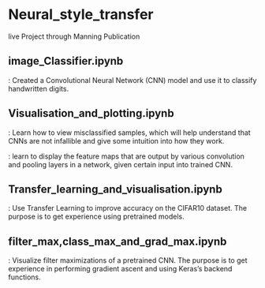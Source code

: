 # Neural_style_transfer
live Project through Manning Publication 

## image_Classifier.ipynb 
: Created a Convolutional Neural Network (CNN) model and use it to classify handwritten digits.

## Visualisation_and_plotting.ipynb
: Learn how to view misclassified samples, which will help  understand that CNNs are not infallible and give  some intuition into how they work.

: learn to display the feature maps that are output by various convolution and pooling layers in a network, given certain input into  trained CNN.


## Transfer_learning_and_visualisation.ipynb
: Use Transfer Learning to improve accuracy on the CIFAR10 dataset. The purpose is to get experience using pretrained models.


## filter_max,class_max_and_grad_max.ipynb

: Visualize filter maximizations of a pretrained CNN. The purpose is to get experience in performing gradient ascent and using Keras’s backend functions.



